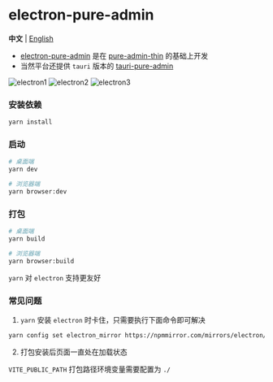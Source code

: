 <h1>electron-pure-admin</h1>

**中文** | [English](./README.en-US.md)

- [electron-pure-admin](https://github.com/xiaoxian521/electron-pure-admin) 是在 [pure-admin-thin](https://github.com/xiaoxian521/pure-admin-thin) 的基础上开发
- 当然平台还提供 `tauri` 版本的 [tauri-pure-admin](https://github.com/xiaoxian521/tauri-pure-admin)

![electron1](https://p3-juejin.byteimg.com/tos-cn-i-k3u1fbpfcp/bd770a71ea1e4e21b4eeef035f231889~tplv-k3u1fbpfcp-zoom-in-crop-mark:1512:0:0:0.awebp?)
![electron2](https://p9-juejin.byteimg.com/tos-cn-i-k3u1fbpfcp/a4eda386db264053964889c4d5fdf320~tplv-k3u1fbpfcp-zoom-in-crop-mark:1512:0:0:0.awebp?)
![electron3](https://p9-juejin.byteimg.com/tos-cn-i-k3u1fbpfcp/429a5946093549f1ab9fc68ab035ed06~tplv-k3u1fbpfcp-zoom-in-crop-mark:1512:0:0:0.awebp?)

### 安装依赖

```sh
yarn install
```

### 启动

```sh
# 桌面端
yarn dev
```

```sh
# 浏览器端
yarn browser:dev
```

### 打包

```sh
# 桌面端
yarn build
```

```sh
# 浏览器端
yarn browser:build
```

`yarn` 对 `electron` 支持更友好

### 常见问题

1. `yarn` 安装 `electron` 时卡住，只需要执行下面命令即可解决

```sh
yarn config set electron_mirror https://npmmirror.com/mirrors/electron/
```

2. 打包安装后页面一直处在加载状态

`VITE_PUBLIC_PATH` 打包路径环境变量需要配置为 `./`
